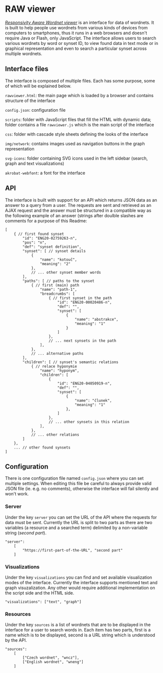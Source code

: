 # RAW viewer

[*Responsivity Aware Wordnet viewer*](https://nlp.fi.muni.cz/~x399040/raw-viewer/rawviewer.html) is an interface for data of wordnets. It is built to help people use wordnets from various kinds of devices from computers to smartphones, thus it runs in a web browsers and doesn't require Java or Flash, only JavaScript. The interface allows users to search various wordnets by word or synset ID, to view found data in text mode or in graphical representation and even to search a particular synset across multiple wordnets.

## Interface files

The interface is composed of multiple files. Each has some purpose, some of which will be explained below.

`rawviewer.html`: the main page which is loaded by a browser and contains structure of the interface

`config.json`: configuration file

`scripts`: folder with JavaScript files that fill the HTML with dynamic data; folder contains a file `rawviewer.js` which is the main script of the interface

`css`: folder with cascade style sheets defining the looks of the interface

`img/network`: contains images used as navigation buttons in the graph representation

`svg-icons`: folder containing SVG icons used in the left sidebar (search, graph and text visualizations)

`akrobat-webfont`: a font for the interface

## API

The interface is built with support for an API which returns JSON data as an answer to a query from a user. The requests are sent and retrieved as an AJAX request and the answer must be structured in a compatible way as the following example of an answer (strings after doulble slashes are comments for a purpose of this Readme:

	[
	    { // first found synset
	        "id": "ENG20-02759263-n",
	        "pos": "n",
	        "def": "synset definition",
	        "synset": [ // synset details
	            {
	                "name": "kotouč",
	                "meaning": "2"
	            },
	            // ... other synset member words
	        ],
	        "paths": [ // paths to the synset
	            { // first (main) path
	                "name": "path-1",
	                "breadcrumbs": [
	                    { // first synset in the path
	                        "id": "ENG20-00020486-n",
	                        "def": "",
	                        "synset": [
	                            {
	                                "name": "abstrakce",
	                                "meaning": "1"
	                            }
	                        ]
	                    },
	                    // ... next synsets in the path
	                ],
	            },
	            // ... alternative paths
	        ],
	        "children": [ // synset's semantic relations
	            { // relace hyponymie
	                "name": "hyponym",
	                "children": [
	                    {
	                        "id": "ENG20-04050919-n",
	                        "def": "",
	                        "synset": [
	                            {
	                                "name": "člunek",
	                                "meaning": "1"
	                            },
	                        ]
	                    },
	                    // ... other synsets in this relation
	                ],
	            },
	            // ... other relations
	        ]
	    },
	    ... // other found synsets
	]

## Configuration

There is one configuration file named `config.json` where you can set multiple settings. When editing this file be careful to always provide valid JSON file (ie. e.g. no comments), otherwise the interface will fail silently and won't work.

### Server

Under the key ``server`` you can set the URL of the API where the requests for data must be sent. Currently the URL is split to two parts as there are two variables (a resource and a searched term) delimited by a non-variable string (*second part*). 

	"server":
		[
			"https://first-part-of-the-URL", "second part"
		]

### Visualizations

Under the key `visualizations` you can find and set available visualization modes of the interface. Currently the interface supports mentioned text and graph visuzalization. Any other would require additional implementation on the script side and the HTML side.

	"visualizations": ["text", "graph"]

### Resources

Under the key ``sources`` is a list of wordnets that are to be displayed in the interface for a user to search words in. Each item has two parts, first is a name which is to be displayed, second is a URL string which is understood by the API.

	"sources": 
		[
			["Czech wordnet", "wncz"],
			["English wordnet", "wneng"]
		]

